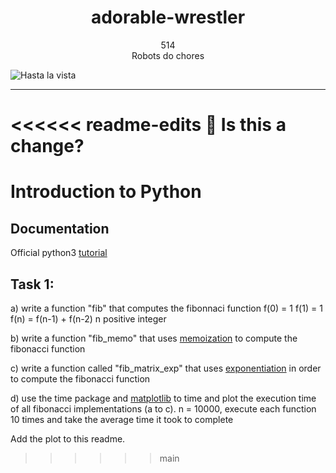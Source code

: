 <h1 align="center">
adorable-wrestler
</h1>

<p align="center">
514
</br>
Robots do chores
</p>

<img align="center" src="https://emanuelstefancu.files.wordpress.com/2021/10/514-robots-do-chores-01.jpg" alt="Hasta la vista"/>

---

<<<<<< readme-edits
🦋 Is this a change?
=======

# Introduction to Python

## Documentation

Official python3 [tutorial](https://docs.python.org/3/tutorial/)

## Task 1:

a) write a function "fib" that computes the fibonnaci function
f(0) = 1
f(1) = 1
f(n) = f(n-1) + f(n-2)
n positive integer

b) write a function "fib_memo" that uses [memoization](https://en.wikipedia.org/wiki/Memoization) to compute the fibonacci function

c) write a function called "fib_matrix_exp" that uses [exponentiation](https://en.wikipedia.org/wiki/Exponentiation_by_squaring) in order to compute the fibonacci function

d) use the time package and [matplotlib](https://matplotlib.org/)
to time and plot the execution time of all fibonacci implementations (a to c).
n = 10000, execute each function 10 times and take the average time it took to complete

Add the plot to this readme.
>>>>>> main
